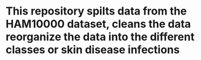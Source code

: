 # This repository spilts data from the HAM10000 dataset, cleans the data reorganize the data into the different classes or skin disease infections